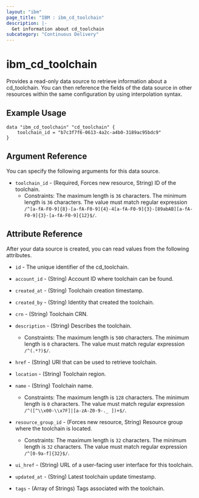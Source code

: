```yaml
---
layout: "ibm"
page_title: "IBM : ibm_cd_toolchain"
description: |-
  Get information about cd_toolchain
subcategory: "Continuous Delivery"
---
```


# ibm_cd_toolchain

Provides a read-only data source to retrieve information about a cd_toolchain. You can then reference the fields of the data source in other resources within the same configuration by using interpolation syntax.

## Example Usage

```hcl
data "ibm_cd_toolchain" "cd_toolchain" {
	toolchain_id = "b7c3f7f6-0613-4a2c-a4b0-3189ac95bdc9"
}
```

## Argument Reference

You can specify the following arguments for this data source.

* `toolchain_id` - (Required, Forces new resource, String) ID of the toolchain.
  * Constraints: The maximum length is `36` characters. The minimum length is `36` characters. The value must match regular expression `/^[a-fA-F0-9]{8}-[a-fA-F0-9]{4}-4[a-fA-F0-9]{3}-[89abAB][a-fA-F0-9]{3}-[a-fA-F0-9]{12}$/`.

## Attribute Reference

After your data source is created, you can read values from the following attributes.

* `id` - The unique identifier of the cd_toolchain.
* `account_id` - (String) Account ID where toolchain can be found.
* `created_at` - (String) Toolchain creation timestamp.
* `created_by` - (String) Identity that created the toolchain.
* `crn` - (String) Toolchain CRN.
* `description` - (String) Describes the toolchain.
  * Constraints: The maximum length is `500` characters. The minimum length is `0` characters. The value must match regular expression `/^(.*?)$/`.
* `href` - (String) URI that can be used to retrieve toolchain.
* `location` - (String) Toolchain region.
* `name` - (String) Toolchain name.
  * Constraints: The maximum length is `128` characters. The minimum length is `0` characters. The value must match regular expression `/^([^\\x00-\\x7F]|[a-zA-Z0-9-._ ])+$/`.
* `resource_group_id` - (Forces new resource, String) Resource group where the toolchain is located.
  * Constraints: The maximum length is `32` characters. The minimum length is `32` characters. The value must match regular expression `/^[0-9a-f]{32}$/`.
* `ui_href` - (String) URL of a user-facing user interface for this toolchain.
* `updated_at` - (String) Latest toolchain update timestamp.

* `tags` - (Array of Strings) Tags associated with the toolchain.

